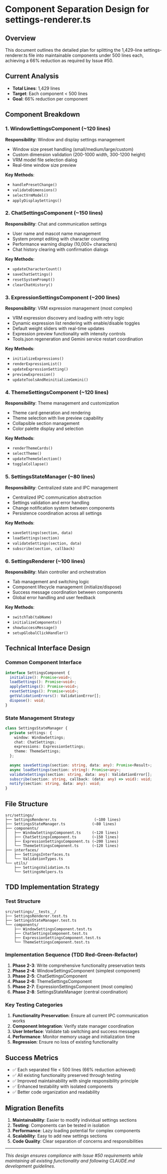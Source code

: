 # Component Separation Design for settings-renderer.ts

## Overview
This document outlines the detailed plan for splitting the 1,429-line settings-renderer.ts file into maintainable components under 500 lines each, achieving a 66% reduction as required by Issue #50.

## Current Analysis
- **Total Lines**: 1,429 lines
- **Target**: Each component < 500 lines
- **Goal**: 66% reduction per component

## Component Breakdown

### 1. WindowSettingsComponent (~120 lines)
**Responsibility**: Window and display settings management
- Window size preset handling (small/medium/large/custom)
- Custom dimension validation (200-1000 width, 300-1200 height)
- VRM model file selection dialog
- Real-time window size preview

**Key Methods**:
- `handlePresetChange()`
- `validateDimensions()`
- `selectVrmModel()`
- `applyDisplaySettings()`

### 2. ChatSettingsComponent (~150 lines)
**Responsibility**: Chat and communication settings
- User name and mascot name management
- System prompt editing with character counting
- Performance warning display (10,000+ characters)
- Chat history clearing with confirmation dialogs

**Key Methods**:
- `updateCharacterCount()`
- `saveChatSettings()`
- `resetSystemPrompt()`
- `clearChatHistory()`

### 3. ExpressionSettingsComponent (~200 lines)
**Responsibility**: VRM expression management (most complex)
- VRM expression discovery and loading with retry logic
- Dynamic expression list rendering with enable/disable toggles
- Default weight sliders with real-time updates
- Expression preview functionality with intensity controls
- Tools.json regeneration and Gemini service restart coordination

**Key Methods**:
- `initializeExpressions()`
- `renderExpressionList()`
- `updateExpressionSetting()`
- `previewExpression()`
- `updateToolsAndReinitializeGemini()`

### 4. ThemeSettingsComponent (~120 lines)
**Responsibility**: Theme management and customization
- Theme card generation and rendering
- Theme selection with live preview capability
- Collapsible section management
- Color palette display and selection

**Key Methods**:
- `renderThemeCards()`
- `selectTheme()`
- `updateThemeSelection()`
- `toggleCollapse()`

### 5. SettingsStateManager (~80 lines)
**Responsibility**: Centralized state and IPC management
- Centralized IPC communication abstraction
- Settings validation and error handling
- Change notification system between components
- Persistence coordination across all settings

**Key Methods**:
- `saveSettings(section, data)`
- `loadSettings(section)`
- `validateSettings(section, data)`
- `subscribe(section, callback)`

### 6. SettingsRenderer (~100 lines)
**Responsibility**: Main controller and orchestration
- Tab management and switching logic
- Component lifecycle management (initialize/dispose)
- Success message coordination between components
- Global error handling and user feedback

**Key Methods**:
- `switchTab(tabName)`
- `initializeComponents()`
- `showSuccessMessage()`
- `setupGlobalClickHandler()`

## Technical Interface Design

### Common Component Interface
```typescript
interface SettingsComponent {
  initialize(): Promise<void>;
  loadSettings(): Promise<void>;
  applySettings(): Promise<void>;
  resetSettings(): Promise<void>;
  getValidationErrors(): ValidationError[];
  dispose(): void;
}
```

### State Management Strategy
```typescript
class SettingsStateManager {
  private settings: {
    window: WindowSettings;
    chat: ChatSettings;
    expressions: ExpressionSettings;
    theme: ThemeSettings;
  };
  
  async saveSettings(section: string, data: any): Promise<Result>;
  async loadSettings(section: string): Promise<any>;
  validateSettings(section: string, data: any): ValidationError[];
  subscribe(section: string, callback: (data: any) => void): void;
  notify(section: string, data: any): void;
}
```

## File Structure
```
src/settings/
├── SettingsRenderer.ts                 (~100 lines)
├── SettingsStateManager.ts            (~80 lines)
├── components/
│   ├── WindowSettingsComponent.ts     (~120 lines)
│   ├── ChatSettingsComponent.ts       (~150 lines)
│   ├── ExpressionSettingsComponent.ts (~200 lines)
│   └── ThemeSettingsComponent.ts      (~120 lines)
├── interfaces/
│   ├── SettingsInterfaces.ts
│   └── ValidationTypes.ts
└── utils/
    ├── SettingsValidation.ts
    └── SettingsHelpers.ts
```

## TDD Implementation Strategy

### Test Structure
```
src/settings/__tests__/
├── SettingsRenderer.test.ts
├── SettingsStateManager.test.ts
└── components/
    ├── WindowSettingsComponent.test.ts
    ├── ChatSettingsComponent.test.ts
    ├── ExpressionSettingsComponent.test.ts
    └── ThemeSettingsComponent.test.ts
```

### Implementation Sequence (TDD Red-Green-Refactor)
1. **Phase 2-3**: Write comprehensive functionality preservation tests
2. **Phase 2-4**: WindowSettingsComponent (simplest component)
3. **Phase 2-5**: ChatSettingsComponent
4. **Phase 2-6**: ThemeSettingsComponent
5. **Phase 2-7**: ExpressionSettingsComponent (most complex)
6. **Phase 2-8**: SettingsStateManager (central coordination)

### Key Testing Categories
1. **Functionality Preservation**: Ensure all current IPC communication works
2. **Component Integration**: Verify state manager coordination
3. **User Interface**: Validate tab switching and success messages
4. **Performance**: Monitor memory usage and initialization time
5. **Regression**: Ensure no loss of existing functionality

## Success Metrics
- ✅ Each separated file < 500 lines (66% reduction achieved)
- ✅ All existing functionality preserved through testing
- ✅ Improved maintainability with single responsibility principle
- ✅ Enhanced testability with isolated components
- ✅ Better code organization and readability

## Migration Benefits
1. **Maintainability**: Easier to modify individual settings sections
2. **Testing**: Components can be tested in isolation
3. **Performance**: Lazy loading potential for complex components
4. **Scalability**: Easy to add new settings sections
5. **Code Quality**: Clear separation of concerns and responsibilities

---
*This design ensures compliance with Issue #50 requirements while maintaining all existing functionality and following CLAUDE.md development guidelines.*